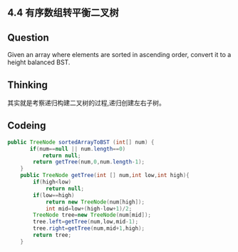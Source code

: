 ## 4.4 有序数组转平衡二叉树

## Question

Given an array where elements are sorted in ascending order, convert it to a height balanced BST.

## Thinking 

其实就是考察递归构建二叉树的过程,递归创建左右子树。

## Codeing

```java
public TreeNode sortedArrayToBST (int[] num) {
       if(num==null || num.length==0)
           return null;
        return getTree(num,0,num.length-1);
    }
    public TreeNode getTree(int [] num,int low,int high){
        if(high<low)
            return null;
        if(low==high)
            return new TreeNode(num[high]);
            int mid=low+(high-low+1)/2;
        TreeNode tree=new TreeNode(num[mid]);
        tree.left=getTree(num,low,mid-1);
        tree.right=getTree(num,mid+1,high);
        return tree;
    }
```

